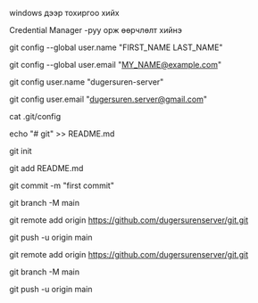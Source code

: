 windows дээр тохиргоо хийх

Credential Manager -руу орж өөрчлөлт хийнэ

git config --global user.name "FIRST_NAME LAST_NAME"

git config --global user.email "MY_NAME@example.com"


git config user.name "dugersuren-server"

git config user.email "dugersuren.server@gmail.com"


cat .git/config




echo "# git" >> README.md

git init

git add README.md

git commit -m "first commit"

git branch -M main

git remote add origin https://github.com/dugersurenserver/git.git

git push -u origin main






git remote add origin https://github.com/dugersurenserver/git.git

git branch -M main

git push -u origin main